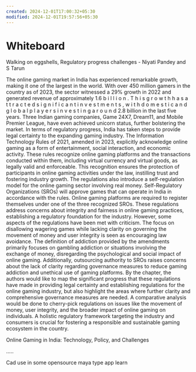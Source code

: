 ```yaml
---
created: 2024-12-01T17:00:32+05:30
modified: 2024-12-01T19:57:56+05:30
---
```


# Whiteboard

Walking on eggshells,
Regulatory progress challenges - Niyati Pandey and S Tarun

The online gaming market in India has experienced remarkable growth, making it one of the largest in the world. With over 450 million gamers in the country as of 2023, the sector witnessed a 29% growth in 2022 and generated revenue of approximately 
1.6
b
i
l
l
i
o
n
.
T
h
i
s
g
r
o
w
t
h
h
a
s
a
t
t
r
a
c
t
e
d
s
i
g
n
i
f
i
c
a
n
t
i
n
v
e
s
t
m
e
n
t
s
,
w
i
t
h
d
o
m
e
s
t
i
c
a
n
d
g
l
o
b
a
l
p
l
a
y
e
r
s
i
n
v
e
s
t
i
n
g
a
r
o
u
n
d
2.8 billion in the last five years. Three Indian gaming companies, Game 24X7, Dream11, and Mobile Premier League, have even achieved unicorn status, further bolstering the market. In terms of regulatory progress, India has taken steps to provide legal certainty to the expanding gaming industry. The Information Technology Rules of 2021, amended in 2023, explicitly acknowledge online gaming as a form of entertainment, social interaction, and economic activity. These rules recognize online gaming platforms and the transactions conducted within them, including virtual currency and virtual goods, as legally valid and enforceable. This recognition ensures the protection of participants in online gaming activities under the law, instilling trust and fostering industry growth. The regulations also introduce a self-regulation model for the online gaming sector involving real money. Self-Regulatory Organizations (SROs) will approve games that can operate in India in accordance with the rules. Online gaming platforms are required to register themselves under one of the three recognized SROs. These regulations address concerns about integrity and fairness in online gaming practices, establishing a regulatory foundation for the industry. However, some aspects of the regulations have been met with criticism. The focus on disallowing wagering games while lacking clarity on governing the movement of money and user integrity is seen as encouraging law avoidance. The definition of addiction provided by the amendments primarily focuses on gambling addiction or situations involving the exchange of money, disregarding the psychological and social impact of online gaming. Additionally, outsourcing authority to SROs raises concerns about the lack of clarity regarding governance measures to reduce gaming addiction and unethical use of gaming platforms. By the chapter, the authors would like to map the significant progress that these regulations have made in providing legal certainty and establishing regulations for the online gaming industry, but also highlight the areas where further clarity and comprehensive governance measures are needed. A comparative analysis would be done to cherry-pick regulations on issues like the movement of money, user integrity, and the broader impact of online gaming on individuals. A holistic regulatory framework targeting the industry and consumers is crucial for fostering a responsible and sustainable gaming ecosystem in the country.

Online Gaming in India: Technology, Policy, and Challenges



.....


Cad use in some opensource maya type app learn
